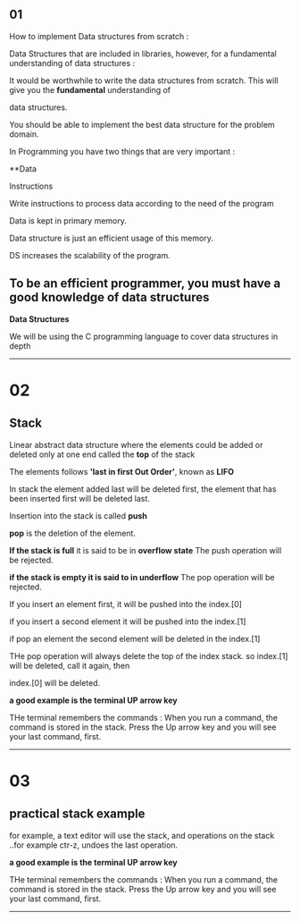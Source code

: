 ## 01

How to implement Data structures from scratch :

Data Structures that are included in libraries, however, for a fundamental understanding of data structures :

It would be worthwhile to write the data structures from scratch. This will give you the **fundamental** understanding of 

data structures. 

You should be able to implement the best data structure for the problem domain. 

In Programming you have two things that are very important :

**Data

Instructions 

Write instructions to process data according to the need of the program

Data is kept in primary memory.

Data structure is just an efficient usage of this memory.

DS increases the scalability of the program.

## To be an efficient programmer, you must have a good knowledge of data structures


**Data Structures** 

We will be using the C programming language to cover data structures in depth


-------------------------------


# 02
## Stack

Linear abstract data structure where the elements could be added or deleted only at one end called the **top** of the stack

The elements follows  **'last in first Out Order'**, known as **LIFO**

In stack the element added last will be deleted first, the element that has been inserted first will be deleted last.

Insertion into the stack is called **push**

**pop** is the deletion of the element.

**If the stack is full** it is said to be in **overflow state** The push operation will be rejected.

**if the stack is empty it is said to in underflow** The pop operation will be rejected.

If you insert an element first, it will be pushed into the index.[0]

if you insert a second element it will be pushed into  the index.[1]

if pop an element the second element will be deleted in the index.[1] 

THe pop operation will always delete the top of the index stack. so index.[1] will be deleted, call it again, then 

index.[0] will be deleted. 

**a good example is the terminal UP arrow key**

THe terminal remembers the commands : When you run a command, the command is stored in the stack. Press the Up arrow key and you will see your last command, first.


-----------------------------------


# 03

## practical stack example

for example, a text editor will use the stack, and operations on the stack ..for example ctr-z, undoes the last operation.

**a good example is the terminal UP arrow key**

THe terminal remembers the commands : When you run a command, the command is stored in the stack. Press the Up arrow key and you will see your last command, first.


---------------------------------





